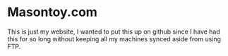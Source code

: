 # Masontoy.com
This is just my website, I wanted to put this up on github since I have had this for so long without keeping all my machines synced aside from using FTP.
